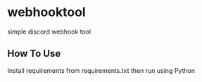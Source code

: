 # webhooktool
simple discord webhook tool
## How To Use
Install requirements from requirements.txt then run using Python
